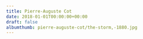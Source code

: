 ```yaml
---
title: Pierre-Auguste Cot
date: 2018-01-01T00:00:00+00:00
draft: false
albumthumb: pierre-auguste-cot/the-storm,-1880.jpg
---
```

